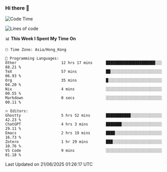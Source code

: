 ### Hi there 👋

<!--
**nicehiro/nicehiro** is a ✨ _special_ ✨ repository because its `README.md` (this file) appears on your GitHub profile.

Here are some ideas to get you started:

- 🔭 I’m currently working on ...
- 🌱 I’m currently learning ...
- 👯 I’m looking to collaborate on ...
- 🤔 I’m looking for help with ...
- 💬 Ask me about ...
- 📫 How to reach me: ...
- 😄 Pronouns: ...
- ⚡ Fun fact: ...
-->

<!--START_SECTION:waka-->
![Code Time](http://img.shields.io/badge/Code%20Time-741%20hrs%2059%20mins-blue)

![Lines of code](https://img.shields.io/badge/From%20Hello%20World%20I%27ve%20Written-1.7%20million%20lines%20of%20code-blue)

📊 **This Week I Spent My Time On** 

```text
🕑︎ Time Zone: Asia/Hong_Kong

💬 Programming Languages: 
Other                    12 hrs 17 mins      ██████████████████████░░░   88.21 % 
TeX                      57 mins             ██░░░░░░░░░░░░░░░░░░░░░░░   06.93 % 
Org                      35 mins             █░░░░░░░░░░░░░░░░░░░░░░░░   04.20 % 
Nix                      4 mins              ░░░░░░░░░░░░░░░░░░░░░░░░░   00.55 % 
Markdown                 0 secs              ░░░░░░░░░░░░░░░░░░░░░░░░░   00.11 % 

🔥 Editors: 
Ghostty                  5 hrs 52 mins       ███████████░░░░░░░░░░░░░░   42.23 % 
ChatGPT                  4 hrs 3 mins        ███████░░░░░░░░░░░░░░░░░░   29.11 % 
Emacs                    2 hrs 19 mins       ████░░░░░░░░░░░░░░░░░░░░░   16.73 % 
Zotero                   1 hr 29 mins        ███░░░░░░░░░░░░░░░░░░░░░░   10.76 % 
VS Code                  9 mins              ░░░░░░░░░░░░░░░░░░░░░░░░░   01.18 % 
```


 Last Updated on 21/06/2025 01:26:17 UTC
<!--END_SECTION:waka-->
